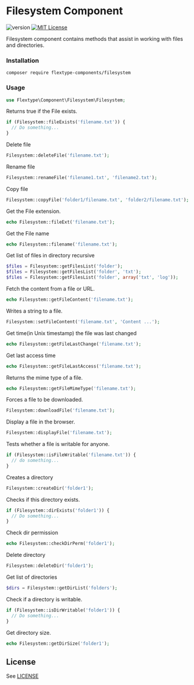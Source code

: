 # Filesystem Component
![version](https://img.shields.io/badge/version-1.1.0-brightgreen.svg?style=flat-square "Version")
[![MIT License](https://img.shields.io/badge/license-MIT-blue.svg?style=flat-square)](https://github.com/flextype-components/filesystem/blob/master/LICENSE)

Filesystem component contains methods that assist in working with files and directories.

### Installation

```
composer require flextype-components/filesystem
```

### Usage

```php
use Flextype\Component\Filesystem\Filesystem;
```

Returns true if the File exists.
```php
if (Filesystem::fileExists('filename.txt')) {
  // Do something...
}
```

Delete file
```php
Filesystem::deleteFile('filename.txt');
```

Rename file
```php
Filesystem::renameFile('filename1.txt', 'filename2.txt');
```

Copy file
```php
Filesystem::copyFile('folder1/filename.txt', 'folder2/filename.txt');
```

Get the File extension.
```php
echo Filesystem::fileExt('filename.txt');
```

Get the File name
```php
echo Filesystem::filename('filename.txt');
```

Get list of files in directory recursive
```php
$files = Filesystem::getFilesList('folder');
$files = Filesystem::getFilesList('folder', 'txt');
$files = Filesystem::getFilesList('folder', array('txt', 'log'));
```

Fetch the content from a file or URL.
```php
echo Filesystem::getFileContent('filename.txt');
```

Writes a string to a file.
```php
Filesystem::setFileContent('filename.txt', 'Content ...');
```

Get time(in Unix timestamp) the file was last changed
```php
echo Filesystem::getFileLastChange('filename.txt');
```

Get last access time
```php
echo Filesystem::getFileLastAccess('filename.txt');
```

Returns the mime type of a file.
```php
echo Filesystem::getFileMimeType('filename.txt');
```

Forces a file to be downloaded.
```php
Filesystem::downloadFile('filename.txt');
```

Display a file in the browser.
```php
Filesystem::displayFile('filename.txt');
```

Tests whether a file is writable for anyone.
```php
if (Filesystem::isFileWritable('filename.txt')) {
  // do something...
}
```

Creates a directory
```php
Filesystem::createDir('folder1');
```

Checks if this directory exists.
```php
if (Filesystem::dirExists('folder1')) {
  // Do something...
}
```  

Check dir permission
```php
echo Filesystem::checkDirPerm('folder1');
```

Delete directory
```php
Filesystem::deleteDir('folder1');
```

Get list of directories
```php
$dirs = Filesystem::getDirList('folders');
```

Check if a directory is writable.
```php
if (Filesystem::isDirWritable('folder1')) {
  // Do something...
}
```

Get directory size.
```php
echo Filesystem::getDirSize('folder1');
```

## License
See [LICENSE](https://github.com/flextype-components/filesystem/blob/master/LICENSE)
